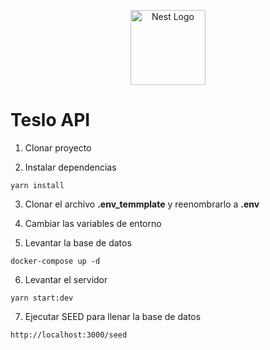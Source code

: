 <p align="center">
  <a href="http://nestjs.com/" target="blank"><img src="https://nestjs.com/img/logo-small.svg" width="120" alt="Nest Logo" /></a>
</p>

# Teslo API

1. Clonar proyecto

2. Instalar dependencias

```
yarn install
```

3. Clonar el archivo __.env_temmplate__ y reenombrarlo a __.env__

4. Cambiar las variables de entorno

5. Levantar la base de datos

```
docker-compose up -d
```

6. Levantar el servidor

```
yarn start:dev
```

7. Ejecutar SEED para llenar la base de datos

```
http://localhost:3000/seed
```